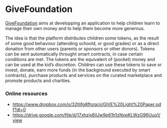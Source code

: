 # GiveFoundation 

[GiveFoundation](https://give.si/) aims at developping an application to help children learn to manage their own money and to help them become more generous.

The idea is that the platform distributes children some tokens, as the result of some good behaviour (attending schoold, or good grades) or as a direct donation from other users (parents or sponsors or other donors). Tokens can be  sent automatically throught smart contracts, in case certain conditions are met. 
The tokens are the equivalent of (pocket) money and can be used at the kid’s discretion.
Children can use these tokens to   save or invest, donate, earn more funds (in the background executed
by smart contracts), purchase products and services on the curated marketplace and promote products and charities.


### Online resources
* https://www.dropbox.com/s/32tlifg8fhzgcii/GIVE%20Light%20Paper.pdf?dl=0
* https://drive.google.com/file/d/17xhzjs6ilJw9p61h1zNxpKLWzG96Uuq1/view
